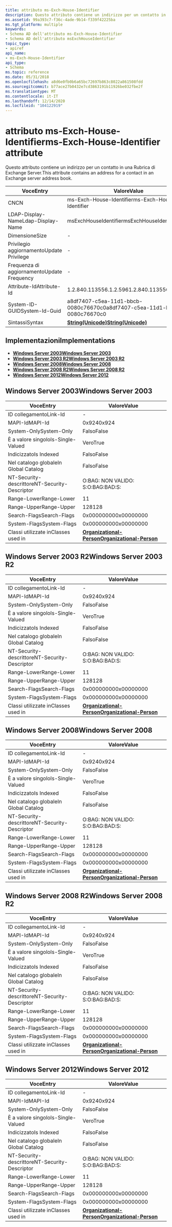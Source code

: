 ```yaml
---
title: attributo ms-Exch-House-Identifier
description: Questo attributo contiene un indirizzo per un contatto in una Rubrica di Exchange Server.
ms.assetid: 99a393c7-f36c-4ade-9b14-f339f42225ba
ms.tgt_platform: multiple
keywords:
- Schema AD dell'attributo ms-Exch-House-Identifier
- Schema AD dell'attributo msExchHouseIdentifier
topic_type:
- apiref
api_name:
- ms-Exch-House-Identifier
api_type:
- Schema
ms.topic: reference
ms.date: 05/31/2018
ms.openlocfilehash: a8d6e0fb0b6a65bc72697b863c8022a861508fdd
ms.sourcegitcommit: b77ace27b0432e7cd3863191b11926be032fbe2f
ms.translationtype: MT
ms.contentlocale: it-IT
ms.lasthandoff: 12/14/2020
ms.locfileid: "104122919"
---
```

# <a name="ms-exch-house-identifier-attribute"></a><span data-ttu-id="84d05-105">attributo ms-Exch-House-Identifier</span><span class="sxs-lookup"><span data-stu-id="84d05-105">ms-Exch-House-Identifier attribute</span></span>

<span data-ttu-id="84d05-106">Questo attributo contiene un indirizzo per un contatto in una Rubrica di Exchange Server.</span><span class="sxs-lookup"><span data-stu-id="84d05-106">This attribute contains an address for a contact in an Exchange server address book.</span></span>



| <span data-ttu-id="84d05-107">Voce</span><span class="sxs-lookup"><span data-stu-id="84d05-107">Entry</span></span> | <span data-ttu-id="84d05-108">Valore</span><span class="sxs-lookup"><span data-stu-id="84d05-108">Value</span></span> |
|-------------------|---------------------------------------------|
| <span data-ttu-id="84d05-109">CN</span><span class="sxs-lookup"><span data-stu-id="84d05-109">CN</span></span>                | <span data-ttu-id="84d05-110">ms-Exch-House-Identifier</span><span class="sxs-lookup"><span data-stu-id="84d05-110">ms-Exch-House-Identifier</span></span>                    |
| <span data-ttu-id="84d05-111">LDAP-Display-Name</span><span class="sxs-lookup"><span data-stu-id="84d05-111">Ldap-Display-Name</span></span> | <span data-ttu-id="84d05-112">msExchHouseIdentifier</span><span class="sxs-lookup"><span data-stu-id="84d05-112">msExchHouseIdentifier</span></span>                       |
| <span data-ttu-id="84d05-113">Dimensione</span><span class="sxs-lookup"><span data-stu-id="84d05-113">Size</span></span>              | \-                                          |
| <span data-ttu-id="84d05-114">Privilegio aggiornamento</span><span class="sxs-lookup"><span data-stu-id="84d05-114">Update Privilege</span></span>  | \-                                          |
| <span data-ttu-id="84d05-115">Frequenza di aggiornamento</span><span class="sxs-lookup"><span data-stu-id="84d05-115">Update Frequency</span></span>  | \-                                          |
| <span data-ttu-id="84d05-116">Attribute-Id</span><span class="sxs-lookup"><span data-stu-id="84d05-116">Attribute-Id</span></span>      | <span data-ttu-id="84d05-117">1.2.840.113556.1.2.596</span><span class="sxs-lookup"><span data-stu-id="84d05-117">1.2.840.113556.1.2.596</span></span>                      |
| <span data-ttu-id="84d05-118">System-ID-GUID</span><span class="sxs-lookup"><span data-stu-id="84d05-118">System-Id-Guid</span></span>    | <span data-ttu-id="84d05-119">a8df7407-c5ea-11d1-bbcb-0080c76670c0</span><span class="sxs-lookup"><span data-stu-id="84d05-119">a8df7407-c5ea-11d1-bbcb-0080c76670c0</span></span>        |
| <span data-ttu-id="84d05-120">Sintassi</span><span class="sxs-lookup"><span data-stu-id="84d05-120">Syntax</span></span>            | [<span data-ttu-id="84d05-121">**String(Unicode)**</span><span class="sxs-lookup"><span data-stu-id="84d05-121">**String(Unicode)**</span></span>](s-string-unicode.md) |



## <a name="implementations"></a><span data-ttu-id="84d05-122">Implementazioni</span><span class="sxs-lookup"><span data-stu-id="84d05-122">Implementations</span></span>

-   [<span data-ttu-id="84d05-123">**Windows Server 2003**</span><span class="sxs-lookup"><span data-stu-id="84d05-123">**Windows Server 2003**</span></span>](#windows-server-2003)
-   [<span data-ttu-id="84d05-124">**Windows Server 2003 R2**</span><span class="sxs-lookup"><span data-stu-id="84d05-124">**Windows Server 2003 R2**</span></span>](#windows-server-2003-r2)
-   [<span data-ttu-id="84d05-125">**Windows Server 2008**</span><span class="sxs-lookup"><span data-stu-id="84d05-125">**Windows Server 2008**</span></span>](#windows-server-2008)
-   [<span data-ttu-id="84d05-126">**Windows Server 2008 R2**</span><span class="sxs-lookup"><span data-stu-id="84d05-126">**Windows Server 2008 R2**</span></span>](#windows-server-2008-r2)
-   [<span data-ttu-id="84d05-127">**Windows Server 2012**</span><span class="sxs-lookup"><span data-stu-id="84d05-127">**Windows Server 2012**</span></span>](#windows-server-2012)

## <a name="windows-server-2003"></a><span data-ttu-id="84d05-128">Windows Server 2003</span><span class="sxs-lookup"><span data-stu-id="84d05-128">Windows Server 2003</span></span>



| <span data-ttu-id="84d05-129">Voce</span><span class="sxs-lookup"><span data-stu-id="84d05-129">Entry</span></span> | <span data-ttu-id="84d05-130">Valore</span><span class="sxs-lookup"><span data-stu-id="84d05-130">Value</span></span> |
|------------------------|--------------------------------------------------------------------|
| <span data-ttu-id="84d05-131">ID collegamento</span><span class="sxs-lookup"><span data-stu-id="84d05-131">Link-Id</span></span>                | \-                                                                 |
| <span data-ttu-id="84d05-132">MAPI-Id</span><span class="sxs-lookup"><span data-stu-id="84d05-132">MAPI-Id</span></span>                | <span data-ttu-id="84d05-133">0x924</span><span class="sxs-lookup"><span data-stu-id="84d05-133">0x924</span></span>                                                              |
| <span data-ttu-id="84d05-134">System-Only</span><span class="sxs-lookup"><span data-stu-id="84d05-134">System-Only</span></span>            | <span data-ttu-id="84d05-135">Falso</span><span class="sxs-lookup"><span data-stu-id="84d05-135">False</span></span>                                                              |
| <span data-ttu-id="84d05-136">È a valore singolo</span><span class="sxs-lookup"><span data-stu-id="84d05-136">Is-Single-Valued</span></span>       | <span data-ttu-id="84d05-137">Vero</span><span class="sxs-lookup"><span data-stu-id="84d05-137">True</span></span>                                                               |
| <span data-ttu-id="84d05-138">Indicizzato</span><span class="sxs-lookup"><span data-stu-id="84d05-138">Is Indexed</span></span>             | <span data-ttu-id="84d05-139">Falso</span><span class="sxs-lookup"><span data-stu-id="84d05-139">False</span></span>                                                              |
| <span data-ttu-id="84d05-140">Nel catalogo globale</span><span class="sxs-lookup"><span data-stu-id="84d05-140">In Global Catalog</span></span>      | <span data-ttu-id="84d05-141">Falso</span><span class="sxs-lookup"><span data-stu-id="84d05-141">False</span></span>                                                              |
| <span data-ttu-id="84d05-142">NT-Security-descrittore</span><span class="sxs-lookup"><span data-stu-id="84d05-142">NT-Security-Descriptor</span></span> | <span data-ttu-id="84d05-143">O:BAG: NON VALIDO: S:</span><span class="sxs-lookup"><span data-stu-id="84d05-143">O:BAG:BAD:S:</span></span>                                                       |
| <span data-ttu-id="84d05-144">Range-Lower</span><span class="sxs-lookup"><span data-stu-id="84d05-144">Range-Lower</span></span>            | <span data-ttu-id="84d05-145">1</span><span class="sxs-lookup"><span data-stu-id="84d05-145">1</span></span>                                                                  |
| <span data-ttu-id="84d05-146">Range-Upper</span><span class="sxs-lookup"><span data-stu-id="84d05-146">Range-Upper</span></span>            | <span data-ttu-id="84d05-147">128</span><span class="sxs-lookup"><span data-stu-id="84d05-147">128</span></span>                                                                |
| <span data-ttu-id="84d05-148">Search-Flags</span><span class="sxs-lookup"><span data-stu-id="84d05-148">Search-Flags</span></span>           | <span data-ttu-id="84d05-149">0x00000000</span><span class="sxs-lookup"><span data-stu-id="84d05-149">0x00000000</span></span>                                                         |
| <span data-ttu-id="84d05-150">System-Flags</span><span class="sxs-lookup"><span data-stu-id="84d05-150">System-Flags</span></span>           | <span data-ttu-id="84d05-151">0x00000000</span><span class="sxs-lookup"><span data-stu-id="84d05-151">0x00000000</span></span>                                                         |
| <span data-ttu-id="84d05-152">Classi utilizzate in</span><span class="sxs-lookup"><span data-stu-id="84d05-152">Classes used in</span></span>        | [<span data-ttu-id="84d05-153">**Organizational-Person**</span><span class="sxs-lookup"><span data-stu-id="84d05-153">**Organizational-Person**</span></span>](c-organizationalperson.md)<br/> |



## <a name="windows-server-2003-r2"></a><span data-ttu-id="84d05-154">Windows Server 2003 R2</span><span class="sxs-lookup"><span data-stu-id="84d05-154">Windows Server 2003 R2</span></span>



| <span data-ttu-id="84d05-155">Voce</span><span class="sxs-lookup"><span data-stu-id="84d05-155">Entry</span></span> | <span data-ttu-id="84d05-156">Valore</span><span class="sxs-lookup"><span data-stu-id="84d05-156">Value</span></span> |
|------------------------|--------------------------------------------------------------------|
| <span data-ttu-id="84d05-157">ID collegamento</span><span class="sxs-lookup"><span data-stu-id="84d05-157">Link-Id</span></span>                | \-                                                                 |
| <span data-ttu-id="84d05-158">MAPI-Id</span><span class="sxs-lookup"><span data-stu-id="84d05-158">MAPI-Id</span></span>                | <span data-ttu-id="84d05-159">0x924</span><span class="sxs-lookup"><span data-stu-id="84d05-159">0x924</span></span>                                                              |
| <span data-ttu-id="84d05-160">System-Only</span><span class="sxs-lookup"><span data-stu-id="84d05-160">System-Only</span></span>            | <span data-ttu-id="84d05-161">Falso</span><span class="sxs-lookup"><span data-stu-id="84d05-161">False</span></span>                                                              |
| <span data-ttu-id="84d05-162">È a valore singolo</span><span class="sxs-lookup"><span data-stu-id="84d05-162">Is-Single-Valued</span></span>       | <span data-ttu-id="84d05-163">Vero</span><span class="sxs-lookup"><span data-stu-id="84d05-163">True</span></span>                                                               |
| <span data-ttu-id="84d05-164">Indicizzato</span><span class="sxs-lookup"><span data-stu-id="84d05-164">Is Indexed</span></span>             | <span data-ttu-id="84d05-165">Falso</span><span class="sxs-lookup"><span data-stu-id="84d05-165">False</span></span>                                                              |
| <span data-ttu-id="84d05-166">Nel catalogo globale</span><span class="sxs-lookup"><span data-stu-id="84d05-166">In Global Catalog</span></span>      | <span data-ttu-id="84d05-167">Falso</span><span class="sxs-lookup"><span data-stu-id="84d05-167">False</span></span>                                                              |
| <span data-ttu-id="84d05-168">NT-Security-descrittore</span><span class="sxs-lookup"><span data-stu-id="84d05-168">NT-Security-Descriptor</span></span> | <span data-ttu-id="84d05-169">O:BAG: NON VALIDO: S:</span><span class="sxs-lookup"><span data-stu-id="84d05-169">O:BAG:BAD:S:</span></span>                                                       |
| <span data-ttu-id="84d05-170">Range-Lower</span><span class="sxs-lookup"><span data-stu-id="84d05-170">Range-Lower</span></span>            | <span data-ttu-id="84d05-171">1</span><span class="sxs-lookup"><span data-stu-id="84d05-171">1</span></span>                                                                  |
| <span data-ttu-id="84d05-172">Range-Upper</span><span class="sxs-lookup"><span data-stu-id="84d05-172">Range-Upper</span></span>            | <span data-ttu-id="84d05-173">128</span><span class="sxs-lookup"><span data-stu-id="84d05-173">128</span></span>                                                                |
| <span data-ttu-id="84d05-174">Search-Flags</span><span class="sxs-lookup"><span data-stu-id="84d05-174">Search-Flags</span></span>           | <span data-ttu-id="84d05-175">0x00000000</span><span class="sxs-lookup"><span data-stu-id="84d05-175">0x00000000</span></span>                                                         |
| <span data-ttu-id="84d05-176">System-Flags</span><span class="sxs-lookup"><span data-stu-id="84d05-176">System-Flags</span></span>           | <span data-ttu-id="84d05-177">0x00000000</span><span class="sxs-lookup"><span data-stu-id="84d05-177">0x00000000</span></span>                                                         |
| <span data-ttu-id="84d05-178">Classi utilizzate in</span><span class="sxs-lookup"><span data-stu-id="84d05-178">Classes used in</span></span>        | [<span data-ttu-id="84d05-179">**Organizational-Person**</span><span class="sxs-lookup"><span data-stu-id="84d05-179">**Organizational-Person**</span></span>](c-organizationalperson.md)<br/> |



## <a name="windows-server-2008"></a><span data-ttu-id="84d05-180">Windows Server 2008</span><span class="sxs-lookup"><span data-stu-id="84d05-180">Windows Server 2008</span></span>



| <span data-ttu-id="84d05-181">Voce</span><span class="sxs-lookup"><span data-stu-id="84d05-181">Entry</span></span> | <span data-ttu-id="84d05-182">Valore</span><span class="sxs-lookup"><span data-stu-id="84d05-182">Value</span></span> |
|------------------------|--------------------------------------------------------------------|
| <span data-ttu-id="84d05-183">ID collegamento</span><span class="sxs-lookup"><span data-stu-id="84d05-183">Link-Id</span></span>                | \-                                                                 |
| <span data-ttu-id="84d05-184">MAPI-Id</span><span class="sxs-lookup"><span data-stu-id="84d05-184">MAPI-Id</span></span>                | <span data-ttu-id="84d05-185">0x924</span><span class="sxs-lookup"><span data-stu-id="84d05-185">0x924</span></span>                                                              |
| <span data-ttu-id="84d05-186">System-Only</span><span class="sxs-lookup"><span data-stu-id="84d05-186">System-Only</span></span>            | <span data-ttu-id="84d05-187">Falso</span><span class="sxs-lookup"><span data-stu-id="84d05-187">False</span></span>                                                              |
| <span data-ttu-id="84d05-188">È a valore singolo</span><span class="sxs-lookup"><span data-stu-id="84d05-188">Is-Single-Valued</span></span>       | <span data-ttu-id="84d05-189">Vero</span><span class="sxs-lookup"><span data-stu-id="84d05-189">True</span></span>                                                               |
| <span data-ttu-id="84d05-190">Indicizzato</span><span class="sxs-lookup"><span data-stu-id="84d05-190">Is Indexed</span></span>             | <span data-ttu-id="84d05-191">Falso</span><span class="sxs-lookup"><span data-stu-id="84d05-191">False</span></span>                                                              |
| <span data-ttu-id="84d05-192">Nel catalogo globale</span><span class="sxs-lookup"><span data-stu-id="84d05-192">In Global Catalog</span></span>      | <span data-ttu-id="84d05-193">Falso</span><span class="sxs-lookup"><span data-stu-id="84d05-193">False</span></span>                                                              |
| <span data-ttu-id="84d05-194">NT-Security-descrittore</span><span class="sxs-lookup"><span data-stu-id="84d05-194">NT-Security-Descriptor</span></span> | <span data-ttu-id="84d05-195">O:BAG: NON VALIDO: S:</span><span class="sxs-lookup"><span data-stu-id="84d05-195">O:BAG:BAD:S:</span></span>                                                       |
| <span data-ttu-id="84d05-196">Range-Lower</span><span class="sxs-lookup"><span data-stu-id="84d05-196">Range-Lower</span></span>            | <span data-ttu-id="84d05-197">1</span><span class="sxs-lookup"><span data-stu-id="84d05-197">1</span></span>                                                                  |
| <span data-ttu-id="84d05-198">Range-Upper</span><span class="sxs-lookup"><span data-stu-id="84d05-198">Range-Upper</span></span>            | <span data-ttu-id="84d05-199">128</span><span class="sxs-lookup"><span data-stu-id="84d05-199">128</span></span>                                                                |
| <span data-ttu-id="84d05-200">Search-Flags</span><span class="sxs-lookup"><span data-stu-id="84d05-200">Search-Flags</span></span>           | <span data-ttu-id="84d05-201">0x00000000</span><span class="sxs-lookup"><span data-stu-id="84d05-201">0x00000000</span></span>                                                         |
| <span data-ttu-id="84d05-202">System-Flags</span><span class="sxs-lookup"><span data-stu-id="84d05-202">System-Flags</span></span>           | <span data-ttu-id="84d05-203">0x00000000</span><span class="sxs-lookup"><span data-stu-id="84d05-203">0x00000000</span></span>                                                         |
| <span data-ttu-id="84d05-204">Classi utilizzate in</span><span class="sxs-lookup"><span data-stu-id="84d05-204">Classes used in</span></span>        | [<span data-ttu-id="84d05-205">**Organizational-Person**</span><span class="sxs-lookup"><span data-stu-id="84d05-205">**Organizational-Person**</span></span>](c-organizationalperson.md)<br/> |



## <a name="windows-server-2008-r2"></a><span data-ttu-id="84d05-206">Windows Server 2008 R2</span><span class="sxs-lookup"><span data-stu-id="84d05-206">Windows Server 2008 R2</span></span>



| <span data-ttu-id="84d05-207">Voce</span><span class="sxs-lookup"><span data-stu-id="84d05-207">Entry</span></span> | <span data-ttu-id="84d05-208">Valore</span><span class="sxs-lookup"><span data-stu-id="84d05-208">Value</span></span> |
|------------------------|--------------------------------------------------------------------|
| <span data-ttu-id="84d05-209">ID collegamento</span><span class="sxs-lookup"><span data-stu-id="84d05-209">Link-Id</span></span>                | \-                                                                 |
| <span data-ttu-id="84d05-210">MAPI-Id</span><span class="sxs-lookup"><span data-stu-id="84d05-210">MAPI-Id</span></span>                | <span data-ttu-id="84d05-211">0x924</span><span class="sxs-lookup"><span data-stu-id="84d05-211">0x924</span></span>                                                              |
| <span data-ttu-id="84d05-212">System-Only</span><span class="sxs-lookup"><span data-stu-id="84d05-212">System-Only</span></span>            | <span data-ttu-id="84d05-213">Falso</span><span class="sxs-lookup"><span data-stu-id="84d05-213">False</span></span>                                                              |
| <span data-ttu-id="84d05-214">È a valore singolo</span><span class="sxs-lookup"><span data-stu-id="84d05-214">Is-Single-Valued</span></span>       | <span data-ttu-id="84d05-215">Vero</span><span class="sxs-lookup"><span data-stu-id="84d05-215">True</span></span>                                                               |
| <span data-ttu-id="84d05-216">Indicizzato</span><span class="sxs-lookup"><span data-stu-id="84d05-216">Is Indexed</span></span>             | <span data-ttu-id="84d05-217">Falso</span><span class="sxs-lookup"><span data-stu-id="84d05-217">False</span></span>                                                              |
| <span data-ttu-id="84d05-218">Nel catalogo globale</span><span class="sxs-lookup"><span data-stu-id="84d05-218">In Global Catalog</span></span>      | <span data-ttu-id="84d05-219">Falso</span><span class="sxs-lookup"><span data-stu-id="84d05-219">False</span></span>                                                              |
| <span data-ttu-id="84d05-220">NT-Security-descrittore</span><span class="sxs-lookup"><span data-stu-id="84d05-220">NT-Security-Descriptor</span></span> | <span data-ttu-id="84d05-221">O:BAG: NON VALIDO: S:</span><span class="sxs-lookup"><span data-stu-id="84d05-221">O:BAG:BAD:S:</span></span>                                                       |
| <span data-ttu-id="84d05-222">Range-Lower</span><span class="sxs-lookup"><span data-stu-id="84d05-222">Range-Lower</span></span>            | <span data-ttu-id="84d05-223">1</span><span class="sxs-lookup"><span data-stu-id="84d05-223">1</span></span>                                                                  |
| <span data-ttu-id="84d05-224">Range-Upper</span><span class="sxs-lookup"><span data-stu-id="84d05-224">Range-Upper</span></span>            | <span data-ttu-id="84d05-225">128</span><span class="sxs-lookup"><span data-stu-id="84d05-225">128</span></span>                                                                |
| <span data-ttu-id="84d05-226">Search-Flags</span><span class="sxs-lookup"><span data-stu-id="84d05-226">Search-Flags</span></span>           | <span data-ttu-id="84d05-227">0x00000000</span><span class="sxs-lookup"><span data-stu-id="84d05-227">0x00000000</span></span>                                                         |
| <span data-ttu-id="84d05-228">System-Flags</span><span class="sxs-lookup"><span data-stu-id="84d05-228">System-Flags</span></span>           | <span data-ttu-id="84d05-229">0x00000000</span><span class="sxs-lookup"><span data-stu-id="84d05-229">0x00000000</span></span>                                                         |
| <span data-ttu-id="84d05-230">Classi utilizzate in</span><span class="sxs-lookup"><span data-stu-id="84d05-230">Classes used in</span></span>        | [<span data-ttu-id="84d05-231">**Organizational-Person**</span><span class="sxs-lookup"><span data-stu-id="84d05-231">**Organizational-Person**</span></span>](c-organizationalperson.md)<br/> |



## <a name="windows-server-2012"></a><span data-ttu-id="84d05-232">Windows Server 2012</span><span class="sxs-lookup"><span data-stu-id="84d05-232">Windows Server 2012</span></span>



| <span data-ttu-id="84d05-233">Voce</span><span class="sxs-lookup"><span data-stu-id="84d05-233">Entry</span></span> | <span data-ttu-id="84d05-234">Valore</span><span class="sxs-lookup"><span data-stu-id="84d05-234">Value</span></span> |
|------------------------|--------------------------------------------------------------------|
| <span data-ttu-id="84d05-235">ID collegamento</span><span class="sxs-lookup"><span data-stu-id="84d05-235">Link-Id</span></span>                | \-                                                                 |
| <span data-ttu-id="84d05-236">MAPI-Id</span><span class="sxs-lookup"><span data-stu-id="84d05-236">MAPI-Id</span></span>                | <span data-ttu-id="84d05-237">0x924</span><span class="sxs-lookup"><span data-stu-id="84d05-237">0x924</span></span>                                                              |
| <span data-ttu-id="84d05-238">System-Only</span><span class="sxs-lookup"><span data-stu-id="84d05-238">System-Only</span></span>            | <span data-ttu-id="84d05-239">Falso</span><span class="sxs-lookup"><span data-stu-id="84d05-239">False</span></span>                                                              |
| <span data-ttu-id="84d05-240">È a valore singolo</span><span class="sxs-lookup"><span data-stu-id="84d05-240">Is-Single-Valued</span></span>       | <span data-ttu-id="84d05-241">Vero</span><span class="sxs-lookup"><span data-stu-id="84d05-241">True</span></span>                                                               |
| <span data-ttu-id="84d05-242">Indicizzato</span><span class="sxs-lookup"><span data-stu-id="84d05-242">Is Indexed</span></span>             | <span data-ttu-id="84d05-243">Falso</span><span class="sxs-lookup"><span data-stu-id="84d05-243">False</span></span>                                                              |
| <span data-ttu-id="84d05-244">Nel catalogo globale</span><span class="sxs-lookup"><span data-stu-id="84d05-244">In Global Catalog</span></span>      | <span data-ttu-id="84d05-245">Falso</span><span class="sxs-lookup"><span data-stu-id="84d05-245">False</span></span>                                                              |
| <span data-ttu-id="84d05-246">NT-Security-descrittore</span><span class="sxs-lookup"><span data-stu-id="84d05-246">NT-Security-Descriptor</span></span> | <span data-ttu-id="84d05-247">O:BAG: NON VALIDO: S:</span><span class="sxs-lookup"><span data-stu-id="84d05-247">O:BAG:BAD:S:</span></span>                                                       |
| <span data-ttu-id="84d05-248">Range-Lower</span><span class="sxs-lookup"><span data-stu-id="84d05-248">Range-Lower</span></span>            | <span data-ttu-id="84d05-249">1</span><span class="sxs-lookup"><span data-stu-id="84d05-249">1</span></span>                                                                  |
| <span data-ttu-id="84d05-250">Range-Upper</span><span class="sxs-lookup"><span data-stu-id="84d05-250">Range-Upper</span></span>            | <span data-ttu-id="84d05-251">128</span><span class="sxs-lookup"><span data-stu-id="84d05-251">128</span></span>                                                                |
| <span data-ttu-id="84d05-252">Search-Flags</span><span class="sxs-lookup"><span data-stu-id="84d05-252">Search-Flags</span></span>           | <span data-ttu-id="84d05-253">0x00000000</span><span class="sxs-lookup"><span data-stu-id="84d05-253">0x00000000</span></span>                                                         |
| <span data-ttu-id="84d05-254">System-Flags</span><span class="sxs-lookup"><span data-stu-id="84d05-254">System-Flags</span></span>           | <span data-ttu-id="84d05-255">0x00000000</span><span class="sxs-lookup"><span data-stu-id="84d05-255">0x00000000</span></span>                                                         |
| <span data-ttu-id="84d05-256">Classi utilizzate in</span><span class="sxs-lookup"><span data-stu-id="84d05-256">Classes used in</span></span>        | [<span data-ttu-id="84d05-257">**Organizational-Person**</span><span class="sxs-lookup"><span data-stu-id="84d05-257">**Organizational-Person**</span></span>](c-organizationalperson.md)<br/> |



 

 






